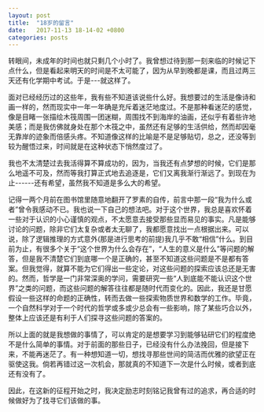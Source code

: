 ```yaml
---
layout: post
title:  "18岁的留言"
date:   2017-11-13 18-14-02 +0800
categories: posts
---
```


转眼间，未成年的时间也就只剩几个小时了。我曾想过待到那一刻来临的时候记下点什么，但是看起来明天的时间是不太可能了，因为从早到晚都是课，而且过两三天还有化学期中考试。于是---就这样了。

面对已经经历过的这些年，我有些不知道该说些什么好。我想要过的生活是像诗和画一样的，然而现实中一年一年确是充斥着迷茫地度过。不是那种看迷茫的感觉，像是目睹一张描绘木筏周围一团迷糊，周围找不到海岸的油画，还似乎有着些许地美感；而是我仿佛就身处在那个木筏之中，虽然还有足够的生活供给，然而却因毫无靠岸的迹象而倍感头疼。不知道像这样的比喻是不是足够贴切，总之，还没等到较为醒悟过来，时间就是在这种状态下悄然度过了。

我也不太清楚过去我活得算不算成功的，因为，当我还有点梦想的时候，它们是那么地遥不可及，然而等我打算正式地去追逐是，它们又离我渐行渐远了。到现在为止------还有希望，虽然我不知道是多么大的希望。

记得一两个月前在图书馆里随意地翻开了罗素的自传，前言中那一段“我为什么或者”曾令我感动不已。我也说一下自己的想法吧。对于这个世界，我总是喜欢怀着一些对于认识的小心谨慎的观点，不太愿意去接受那些显而易见的事实。凡是能够讨论的问题，除非它们太复杂或者太无聊了，我都愿意找出一点根据出来。可以说，除了逻辑推理的方式意外(那是进行思考的前提)我几乎不敢“相信”什么。到目前为止，有很多个关于“这个世界为什么会存在”，“人生的意义是什么”等问题的解答，但是我不清楚它们到底哪一个是正确的，甚至不知道这些问题是不是都有答案。但我觉得，就算不能为它们得出一些定论，对这些问题的探索应该总还是无害的。然而，哲学是一门非常深奥的学问，需要研究一些“人到底能不能认识这个世界”之类的问题，而这些问题的解答往往都是随时代而变化的。因此，我还是甘愿假设一些这样的命题的正确性，转而去做一些探索物质世界和数学的工作。毕竟，一个自然科学对于一个时代的哲学或多或少总会有一些影响，除了某些巧合以外，整体上应该还是有利于人们探寻这些问题的答案的。

所以上面的就是我想做的事情了，可以肯定的是想要学习到能够钻研它们的程度绝不是什么简单的事情。对于前面的那些日子，已经没有什么办法挽回，但是接下来，不能再迷茫了。有一种想知道一切，想找寻那些世间的简洁而优雅的欲望正在驱使这我。倘若再错过这一次机会，那就真的不知道下一次是什么时候，或者到底还有没有了。

因此，在这新的征程开始之时，我决定励志时刻铭记我曾有过的追求，再合适的时候做好为了找寻它们该做的事。
